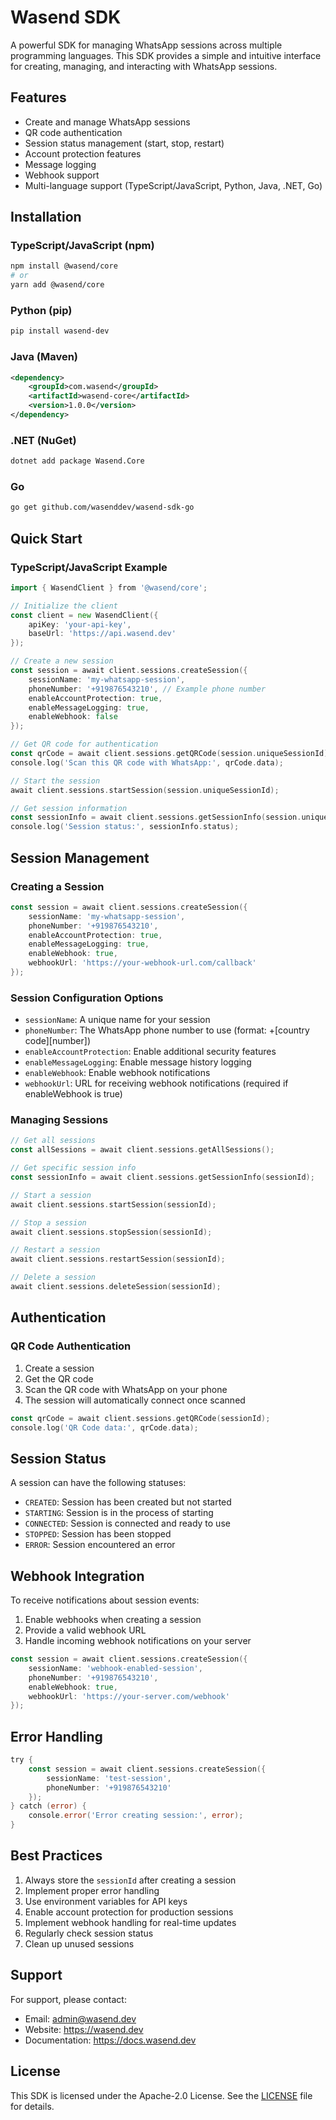 # Wasend SDK

A powerful SDK for managing WhatsApp sessions across multiple programming languages. This SDK provides a simple and intuitive interface for creating, managing, and interacting with WhatsApp sessions.

## Features

* Create and manage WhatsApp sessions
* QR code authentication
* Session status management (start, stop, restart)
* Account protection features
* Message logging
* Webhook support
* Multi-language support (TypeScript/JavaScript, Python, Java, .NET, Go)

## Installation

### TypeScript/JavaScript (npm)

```bash
npm install @wasend/core
# or
yarn add @wasend/core
```

### Python (pip)

```bash
pip install wasend-dev
```

### Java (Maven)

```xml
<dependency>
    <groupId>com.wasend</groupId>
    <artifactId>wasend-core</artifactId>
    <version>1.0.0</version>
</dependency>
```

### .NET (NuGet)

```bash
dotnet add package Wasend.Core
```

### Go

```bash
go get github.com/wasenddev/wasend-sdk-go
```

## Quick Start

### TypeScript/JavaScript Example

```go
import { WasendClient } from '@wasend/core';

// Initialize the client
const client = new WasendClient({
    apiKey: 'your-api-key',
    baseUrl: 'https://api.wasend.dev'
});

// Create a new session
const session = await client.sessions.createSession({
    sessionName: 'my-whatsapp-session',
    phoneNumber: '+919876543210', // Example phone number
    enableAccountProtection: true,
    enableMessageLogging: true,
    enableWebhook: false
});

// Get QR code for authentication
const qrCode = await client.sessions.getQRCode(session.uniqueSessionId);
console.log('Scan this QR code with WhatsApp:', qrCode.data);

// Start the session
await client.sessions.startSession(session.uniqueSessionId);

// Get session information
const sessionInfo = await client.sessions.getSessionInfo(session.uniqueSessionId);
console.log('Session status:', sessionInfo.status);
```

## Session Management

### Creating a Session

```go
const session = await client.sessions.createSession({
    sessionName: 'my-whatsapp-session',
    phoneNumber: '+919876543210',
    enableAccountProtection: true,
    enableMessageLogging: true,
    enableWebhook: true,
    webhookUrl: 'https://your-webhook-url.com/callback'
});
```

### Session Configuration Options

* `sessionName`: A unique name for your session
* `phoneNumber`: The WhatsApp phone number to use (format: +[country code][number])
* `enableAccountProtection`: Enable additional security features
* `enableMessageLogging`: Enable message history logging
* `enableWebhook`: Enable webhook notifications
* `webhookUrl`: URL for receiving webhook notifications (required if enableWebhook is true)

### Managing Sessions

```go
// Get all sessions
const allSessions = await client.sessions.getAllSessions();

// Get specific session info
const sessionInfo = await client.sessions.getSessionInfo(sessionId);

// Start a session
await client.sessions.startSession(sessionId);

// Stop a session
await client.sessions.stopSession(sessionId);

// Restart a session
await client.sessions.restartSession(sessionId);

// Delete a session
await client.sessions.deleteSession(sessionId);
```

## Authentication

### QR Code Authentication

1. Create a session
2. Get the QR code
3. Scan the QR code with WhatsApp on your phone
4. The session will automatically connect once scanned

```go
const qrCode = await client.sessions.getQRCode(sessionId);
console.log('QR Code data:', qrCode.data);
```

## Session Status

A session can have the following statuses:

* `CREATED`: Session has been created but not started
* `STARTING`: Session is in the process of starting
* `CONNECTED`: Session is connected and ready to use
* `STOPPED`: Session has been stopped
* `ERROR`: Session encountered an error

## Webhook Integration

To receive notifications about session events:

1. Enable webhooks when creating a session
2. Provide a valid webhook URL
3. Handle incoming webhook notifications on your server

```go
const session = await client.sessions.createSession({
    sessionName: 'webhook-enabled-session',
    phoneNumber: '+919876543210',
    enableWebhook: true,
    webhookUrl: 'https://your-server.com/webhook'
});
```

## Error Handling

```go
try {
    const session = await client.sessions.createSession({
        sessionName: 'test-session',
        phoneNumber: '+919876543210'
    });
} catch (error) {
    console.error('Error creating session:', error);
}
```

## Best Practices

1. Always store the `sessionId` after creating a session
2. Implement proper error handling
3. Use environment variables for API keys
4. Enable account protection for production sessions
5. Implement webhook handling for real-time updates
6. Regularly check session status
7. Clean up unused sessions

## Support

For support, please contact:

* Email: admin@wasend.dev
* Website: https://wasend.dev
* Documentation: https://docs.wasend.dev

## License

This SDK is licensed under the Apache-2.0 License. See the [LICENSE](LICENSE) file for details.

